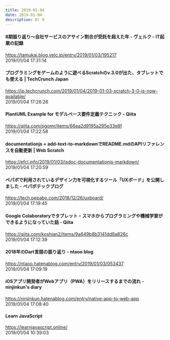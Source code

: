 ```yaml
---
title: 2019-01-04
date: 2019-01-04
description: B! 9
---
```


#### 8期振り返り〜自社サービスのアサイン割合が受託を超えた年 - ヴェルク - IT起業の記録
https://tamukai.blog.velc.jp/entry/2019/01/03/195217<br>
2019/01/04 17:31:14<br>


#### プログラミングをゲームのように遊べるScratchのv.3.0が出た、タブレットでも使える  |  TechCrunch Japan
https://jp.techcrunch.com/2019/01/04/2019-01-03-scratch-3-0-is-now-available/<br>
2019/01/04 17:26:26<br>


#### PlantUML Example for モデルベース要件定義テクニック - Qiita
https://qiita.com/ogomr/items/66ea2d9195a295e33e8f<br>
2019/01/04 17:22:58<br>


####                 documentationjs + add-text-to-markdownでREADME.mdのAPIリファレンスを自動更新 | Web Scratch            
https://efcl.info/2019/01/03/jsdoc-documentationjs-markdown/<br>
2019/01/04 17:20:59<br>


#### ペパボで利用されているデザイン力を可視化するツール「UXボード」を公開しました - ペパボテックブログ
https://tech.pepabo.com/2018/12/26/uxboard/<br>
2019/01/04 17:19:45<br>


#### Google Colaboratoryでタブレット・スマホからプログラミングや機械学習ができるようになっていた話 - Qiita
https://qiita.com/koshian2/items/9a649b8b3141dd8a826c<br>
2019/01/04 17:12:39<br>


#### 2018年のDart言語の振り返り - ntaoo blog
https://ntaoo.hatenablog.com/entry/2019/01/03/053437<br>
2019/01/04 17:09:19<br>


#### iOSアプリ開発者がWebアプリ（PWA）をリリースするまでの流れ - ninjinkun's diary
https://ninjinkun.hatenablog.com/entry/native-app-to-web-app<br>
2019/01/04 17:08:40<br>


#### Learn JavaScript
https://learnjavascript.online/<br>
2019/01/04 10:39:03<br>


